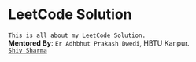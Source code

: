 # LeetCode Solution
`This is all about my LeetCode Solution.` <br>
**Mentored By**: `Er Adhbhut Prakash Dwedi`, HBTU Kanpur. <br>
[`Shiv Sharma`](https://axshivam.codes)

